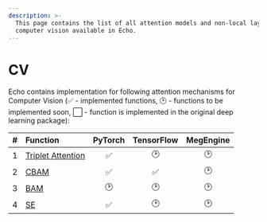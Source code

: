 ```yaml
---
description: >-
  This page contains the list of all attention models and non-local layers for
  computer vision available in Echo.
---
```


# CV

Echo contains implementation for following attention mechanisms for Computer Vision \(✅ - implemented functions, 🕑 - functions to be implemented soon, ⬜ - function is implemented in the original deep learning package\):

| \# | Function | PyTorch | TensorFlow | MegEngine |
| :---: | :--- | :---: | :---: | :---: |
| 1 | [Triplet Attention](https://arxiv.org/abs/2010.03045) | ✅ | 🕑 | 🕑 |
| 2 | [CBAM](https://openaccess.thecvf.com/content_ECCV_2018/html/Sanghyun_Woo_Convolutional_Block_Attention_ECCV_2018_paper.html) | ✅ | ✅ | 🕑 |
| 3 | [BAM](http://bmvc2018.org/contents/papers/0092.pdf) | 🕑 | 🕑 | 🕑 |
| 4 | [SE](https://arxiv.org/abs/1709.01507) | ✅ | 🕑 | 🕑 |


